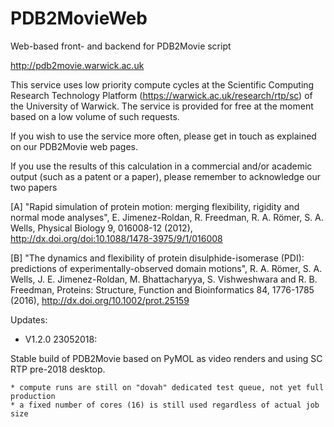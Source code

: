 # PDB2MovieWeb
Web-based front- and backend for PDB2Movie script

http://pdb2movie.warwick.ac.uk

This service uses low priority compute cycles at the Scientific Computing Research Technology Platform (https://warwick.ac.uk/research/rtp/sc) of the University of Warwick. The service is provided for free at the moment based on a low volume of such requests. 

If you wish to use the service more often, please get in touch as explained on our PDB2Movie web pages.

If you use the results of this calculation in a commercial and/or academic output (such as a patent or a paper), please
remember to acknowledge our two papers

[A] "Rapid simulation of protein motion: merging flexibility, rigidity and normal mode analyses", 
E. Jimenez-Roldan, R. Freedman, R. A. R&ouml;mer, S. A. Wells, 
Physical Biology 9, 016008-12 (2012), 
http://dx.doi.org/doi:10.1088/1478-3975/9/1/016008

[B] "The dynamics and flexibility of protein disulphide-isomerase (PDI): predictions of experimentally-observed domain motions", 
R. A. R&ouml;mer, S. A. Wells, J. E. Jimenez-Roldan, M. Bhattacharyya, S. Vishweshwara and R. B. Freedman, 
Proteins: Structure, Function and Bioinformatics 84, 1776-1785 (2016), 
http://dx.doi.org/10.1002/prot.25159

Updates:

- V1.2.0 23052018: 

Stable build of PDB2Movie based on PyMOL as video renders and using SC RTP pre-2018 desktop.

    * compute runs are still on "dovah" dedicated test queue, not yet full production
    * a fixed number of cores (16) is still used regardless of actual job size
